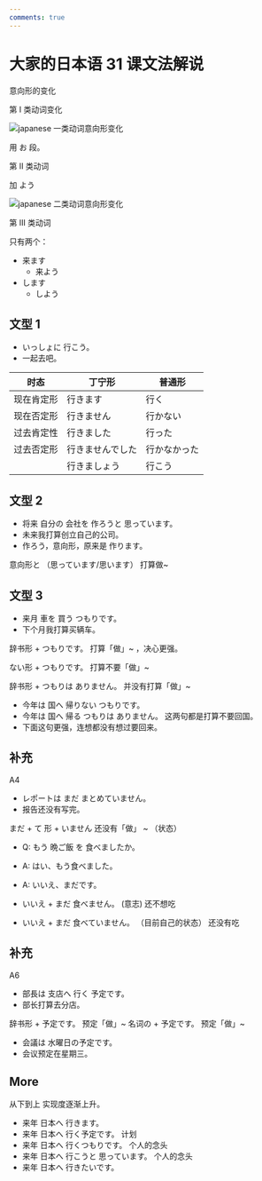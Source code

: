 ```yaml
---
comments: true
---
```


# 大家的日本语 31 课文法解说

意向形的变化

第 I 类动词变化

![japanese 一类动词意向形变化](https://photo.einverne.info/images/2022/12/27/Ze2N.png)

用 お 段。

第 II 类动词

加 よう

![japanese 二类动词意向形变化](https://photo.einverne.info/images/2022/12/27/Zrb2.png)

第 III 类动词

只有两个：

- 来ます
  - 来よう
- します
  - しよう

## 文型 1

- いっしょに 行こう。
- 一起去吧。

| 时态    | 丁宁形      | 普通形    |
|-------|----------|--------|
| 现在肯定形 | 行きます     | 行く     |
| 现在否定形 | 行きません    | 行かない   |
| 过去肯定性 | 行きました    | 行った    |
| 过去否定形 | 行きませんでした | 行かなかった |
|       | 行きましょう   | 行こう    |

## 文型 2

- 将来 自分の 会社を 作ろうと 思っています。
- 未来我打算创立自己的公司。
- 作ろう，意向形，原来是 作ります。

意向形と （思っています/思います）   打算做~

## 文型 3

- 来月 車を 買う つもりです。
- 下个月我打算买辆车。

辞书形 + つもりです。   打算「做」~    ，决心更强。

ない形 + つもりです。   打算不要「做」~

辞书形 + つもりは ありません。  并没有打算「做」~

- 今年は 国へ 帰りない つもりです。
- 今年は 国へ 帰る つもりは ありません。   这两句都是打算不要回国。
- 下面这句更强，连想都没有想过要回来。

## 补充

A4

- レポートは まだ まとめていません。
- 报告还没有写完。

まだ + て 形 + いません     还没有「做」 ~  （状态）

- Q: もう 晩ご飯 を 食べましたか。
- A: はい、もう食べました。
- A: いいえ、まだです。

- いいえ + まだ 食べません。  (意志) 还不想吃
- いいえ + まだ 食べていません。 （目前自己的状态） 还没有吃

## 补充
A6

- 部長は 支店へ 行く 予定です。
- 部长打算去分店。

辞书形 + 予定です。   预定「做」~
名词の + 予定です。   预定「做」~

- 会議は 水曜日の予定です。
- 会议预定在星期三。

## More

从下到上 实现度逐渐上升。

- 来年 日本へ 行きます。      
- 来年 日本へ 行く予定です。    计划
- 来年 日本へ 行くつもりです。    个人的念头
- 来年 日本へ 行こうと 思っています。  个人的念头
- 来年 日本へ 行きたいです。
